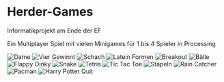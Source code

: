 # Herder-Games

Informatikprojekt am Ende der EF

Ein Multiplayer Spiel mit vielen Minigames für 1 bis 4 Spieler in Processing

![Dame](fotos/dame.png)
![Vier Gewinnt](fotos/vier-gewinnt.png)
![Schach](fotos/schach.png)
![Latein Formen](fotos/latein.png)
![Breakout](fotos/breakout.png)
![Bälle](fotos/baelle.png)
![Flappy Oinky](fotos/flappy-oinky.png)
![Snake](fotos/snake.png)
![Tetris](fotos/tetris.png)
![Tic Tac Toe](fotos/tic-tac-toe.png)
![Stapeln](fotos/stapeln.png)
![Rain Catcher](fotos/raincatcher.png)
![Pacman](fotos/pacman.png)
![Harry Potter Quit](fotos/harry-potter-quiz.png)